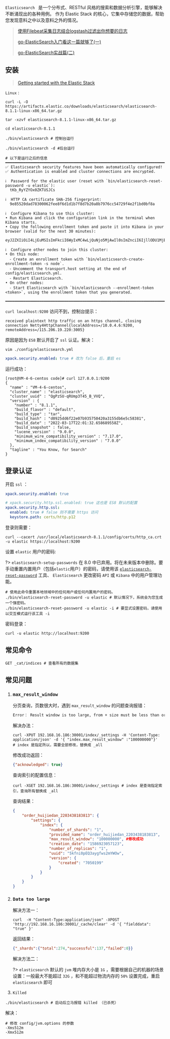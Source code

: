 `Elasticsearch ` 是一个分布式、RESTful 风格的搜索和数据分析引擎，能够解决不断涌现出的各种用例。 作为 Elastic Stack 的核心，它集中存储您的数据，帮助您发现意料之中以及意料之外的情况。

> [使用Filebeat采集日志结合logstash过滤出你想要的日志](https://www.jianshu.com/p/c801ec3a64e5)
>
> [go-ElasticSearch入门看这一篇就够了(一)](https://my.oschina.net/u/4113533/blog/4549279)
>
> [go-ElasticSearch实战篇(二)](https://my.oschina.net/u/4113533/blog/4562494)



## 安装

> [Getting started with the Elastic Stack](https://www.elastic.co/guide/en/elastic-stack-get-started/current/get-started-elastic-stack.html)

 `Linux` :

```shell
curl -L -O https://artifacts.elastic.co/downloads/elasticsearch/elasticsearch-8.1.1-linux-x86_64.tar.gz

tar -xzvf elasticsearch-8.1.1-linux-x86_64.tar.gz

cd elasticsearch-8.1.1

./bin/elasticsearch # 控制台运行

./bin/elasticsearch -d #后台运行
```

```shell
# 以下是运行之后的信息
━━━━━━━━━━━━━━━━━━━━━━━━━━━━━━━━━━━━━━━━━━━━━━━━━━━━━━━━━━━━━━━━━━━━━━━━━━━━━━━━━━━━━━━━━━━━━━━━━━━━━━━━━━━━━━━━━━━━━━━━━━━━━━━━━━━━━━━━━━━━━━━━━━━━━━━━━━━━━━━━━━━━━━━━━━━━━━━━━━━━━━━━━━━━━━━━━━━━━━━━━━━━━━━━━━
✅ Elasticsearch security features have been automatically configured!
✅ Authentication is enabled and cluster connections are encrypted.

ℹ️  Password for the elastic user (reset with `bin/elasticsearch-reset-password -u elastic`):
  tKb_RyYZYOx0ZKTUSJCs

ℹ️  HTTP CA certificate SHA-256 fingerprint:
  9e85520dad78300062fee8f6d1d1b7f8d7b20a8b7976cc54729f4e2f1bd0bf8a

ℹ️  Configure Kibana to use this cluster:
• Run Kibana and click the configuration link in the terminal when Kibana starts.
• Copy the following enrollment token and paste it into Kibana in your browser (valid for the next 30 minutes):
  eyJ2ZXIiOiI4LjEuMSIsImFkciI6WyIxMC4wLjQuNjo5MjAwIl0sImZnciI6IjllODU1MjBkYWQ3ODMwMDA2MmZlZThmNmQxZDFiN2Y4ZDdiMjBhOGI3OTc2Y2M1NDcyOWY0ZTJmMWJkMGJmOGEiLCJrZXkiOiJ3OXFBMkg4QkVxYzhSRnBGTGpfWjpMTnFsOFVXRlNYcTRfdHNMa1hJYmF3In0=

ℹ️  Configure other nodes to join this cluster:
• On this node:
  ⁃ Create an enrollment token with `bin/elasticsearch-create-enrollment-token -s node`.
  ⁃ Uncomment the transport.host setting at the end of config/elasticsearch.yml.
  ⁃ Restart Elasticsearch.
• On other nodes:
  ⁃ Start Elasticsearch with `bin/elasticsearch --enrollment-token <token>`, using the enrollment token that you generated.
  ━━━━━━━━━━━━━━━━━━━━━━━━━━━━━━━━━━━━━━━━━━━━━━━━━━━━━━━━━━━━━━━━━━━━━━━━━━━━━━━━━━━━━━━━━━━━━━━━━━━━━━━━━━━━━━━━━━━━━━━━━━━━━━━━━━━━━━━━━━━━━━━━━━━━━━━━━━━━━━━━━━━━━━━━━━━━━━━━━━━━━━━━━━━━━━━━━━━━━━━━━━━━━━━━━━
```

  `curl localhost:9200` 访问不到，控制台提示：

```shell
received plaintext http traffic on an https channel, closing connection Netty4HttpChannel{localAddress=/10.0.4.6:9200, remoteAddress=/115.206.19.220:3005}
```

原因是因为 `ES8` 默认开启了 `ssl` 认证。解决：

```shell
vim ./config/elasticsearch.yml
```

```yaml
xpack.security.enabled: true # 改为 false 后，重启 es
```

运行成功：

```shell
[root@VM-4-6-centos code]# curl 127.0.0.1:9200
{
  "name" : "VM-4-6-centos",
  "cluster_name" : "elasticsearch",
  "cluster_uuid" : "QgPzSU-qRUmp3T45_B_VVQ",
  "version" : {
    "number" : "8.1.1",
    "build_flavor" : "default",
    "build_type" : "tar",
    "build_hash" : "d0925dd6f22e07b935750420a3155db6e5c58381",
    "build_date" : "2022-03-17T22:01:32.658689558Z",
    "build_snapshot" : false,
    "lucene_version" : "9.0.0",
    "minimum_wire_compatibility_version" : "7.17.0",
    "minimum_index_compatibility_version" : "7.0.0"
  },
  "tagline" : "You Know, for Search"
}
```



## 登录认证

开启 `ssl` ：

```yaml
xpack.security.enabled: true

# xpack.security.http.ssl.enabled: true 这也是 ES8 默认的配置
xpack.security.http.ssl:
  enabled: true # false 则不需要 https 访问
  keystore.path: certs/http.p12
```

登录则需要：

```shell
curl --cacert /usr/local/elasticsearch-8.1.1/config/certs/http_ca.crt -u elastic https://localhost:9200
```

设置 `elastic` 用户的密码:

?> `elasticsearch-setup-passwords` 在 8.0 中已弃用。将在未来版本中删除。要手动重置内置用户（包括`elastic`用户）的密码，请使用该 [`elasticsearch-reset-password`](https://www.elastic.co/guide/en/elasticsearch/reference/current/reset-password.html) 工具、 `Elasticsearch` 更改密码 `API` 或 `Kibana` 中的用户管理功能。

```shell
# 使用此命令重置本地领域中的任何用户或任何内置用户的密码。
./bin/elasticsearch-reset-password -u elastic # 默认情况下，系统会为您生成一个强密码。
./bin/elasticsearch-reset-password -u elastic -i # 要显式设置密码，请使用以交互模式运行该工具 -i
```

密码登录：

```shell
curl -u elastic http://localhost:9200
```



## 常见命令

```shell
GET _cat/indices # 查看所有的数据集
```



## 常见问题

1. ###  `max_result_window` 

   分页查询，页数很大时，遇到 `max_result_window` 的问题查询报错：

   ```tex
   Error： Result window is too large, from + size must be less than or equal to: [10000] but was [32900]. See the scroll api for a more efficient way to request large data sets. This limit can be set by changing the [index.max_result_window] index level setting.
   ```

   解决办法：

   ```shell
   curl -XPUT 192.168.16.186:30001/index/_settings -H 'Content-Type: application/json' -d '{ "index.max_result_window" :"100000000"}'
   # index 是指定所以，需要全部修改，替换成 _all
   ```

   修改成功返回：

   ```json
   {"acknowledged": true}
   ```

   查询索引的配置信息：

   ```shell
   curl -XGET 192.168.16.186:30001/index/_settings # index 是查询指定索引，查询所有替换成 _all
   ```

   查询结果：

   ```json
   {
       "order_huijiedan_2203438183813": {
           "settings": {
               "index": {
                   "number_of_shards": "1",
                   "provided_name": "order_huijiedan_2203438183813",
                   "max_result_window": "100000000", #修改成功
                   "creation_date": "1586923057123",
                   "number_of_replicas": "1",
                   "uuid": "5kfni0pEQ3aygfws2mYWOw",
                   "version": {
                       "created": "7050199"
                   }
               }
           }
       }
   }
   ```

2. ###  `Data too large`

   解决方法一：

   ```shell
   curl  -H "Content-Type:application/json" -XPOST 'http://192.168.16.186:30001/_cache/clear' -d '{ "fielddata": "true" }'
   ```

   返回结果：

   ```json
   {"_shards":{"total":274,"successful":137,"failed":0}}
   ```

   解决方法二：

   ?> `elasticsearch` 默认的 `jvm` 堆内存大小是 `1G` ，需要根据自己的机器的场景设置：一般最大不能超过 `32G` ，和不能超过物流内存的 `50%` 设置完成，重启 `elasticsearch` 即可
   
3.  `Killed` 

   ```shell
   ./bin/elasticsearch # 启动后立马报错 killed （已杀死）
   ```

   解决：

   ```
   # 修改 config/jvm.options 的参数
   -Xms512m
   -Xmx512m
   ```

   
